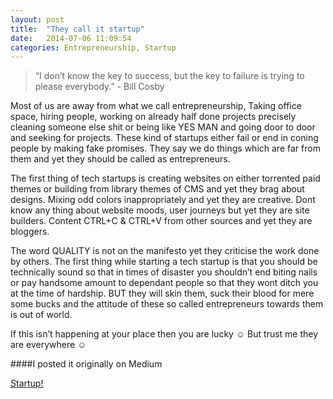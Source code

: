 ```yaml
---
layout: post
title:  "They call it startup"
date:   2014-07-06 11:09:54
categories: Entrepreneurship, Startup
---
```

> “I don’t know the key to success, but the key to failure is trying to please everybody.” - Bill Cosby

Most of us are away from what we call entrepreneurship, Taking office space, hiring people, working on already half done projects precisely cleaning someone else shit or being like YES MAN and going door to door and seeking for projects.
These kind of startups either fail or end in coning people by making fake promises. They say we do things which are far from them and yet they should be called as entrepreneurs.

The first thing of tech startups is creating websites on either torrented paid themes or building from library themes of CMS and yet they brag about designs. Mixing odd colors inappropriately and yet they are creative. Dont know any thing about website moods, user journeys but yet they are site builders. Content CTRL+C & CTRL+V from other sources and yet they are bloggers.

The word QUALITY is not on the manifesto yet they criticise the work done by others. The first thing while starting a tech startup is that you should be technically sound so that in times of disaster you shouldn’t end biting nails or pay handsome amount to dependant people so that they wont ditch you at the time of hardship. BUT they will skin them, suck their blood for mere some bucks and the attitude of these so called entrepreneurs towards them is out of world.

If this isn’t happening at your place then you are lucky ☺ But trust me they are everywhere ☺

####I posted it originally on Medium

<script async src="https://static.medium.com/embed.js"></script><a class="m-story" data-collapsed="true" href="https://medium.com/@junaidmasudi/startup-ae4c52311dfa">Startup!</a>